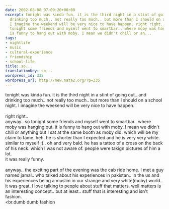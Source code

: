 ```yaml
---
date: 2002-08-08 07:09:20+00:00
excerpt: tonight was kinda fun. it is the third night in a stint of going out.. and
  drinking too much.. not really too much.. but more than I should on a school night.
  I imagine the weekend will be very nice to have happen. right right.. anyway.. so
  tonight some friends and myself went to smartbar.. where moby was hanging out. it
  is funny to hang out with moby. I mean we didn't chill or an...
tags:
- nightlife
- music
- cultural-experience
- friendship
- school-life
title: so...
translationKey: so...
wordpress_id: 335
wordpress_url: http://new.nata2.org/?p=335
---
```


tonight was kinda fun. it is the third night in a stint of going out.. and drinking too much.. not really too much.. but more than I should on a school night. I imagine the weekend will be very nice to have happen. <br/><br/>right right.. <br/>anyway.. so tonight some friends and myself went to smartbar.. where moby was hanging out. it is funny to hang out with moby. I mean we didn't chill or anything but I sat at the same booth as moby did. which will be my claim to fame. heh. he is shorter than I expected and he is very very white. similar to myself ;).. oh and very bald. he has a tattoo of a cross on the back of his neck. which I was not aware of. people were takign pictures of him a lot. <br/>it was really funny.<br/><br/>
anyway.. the exciting part of the evening was the cab ride home. I met a guy named jamal.. who talked about his experiences in pakistan.. in the us and his experiences being a muslim in our strange and very white(moby) world.. it was great. I love talking to people about stuff that matters. well matters is an interesting concept.. but at least.. stuff that is interesting and isn't fashion. <br/><br.dumb dumb fashion